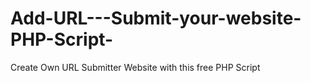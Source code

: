 # Add-URL---Submit-your-website-PHP-Script-
Create Own URL Submitter Website with this free PHP Script
